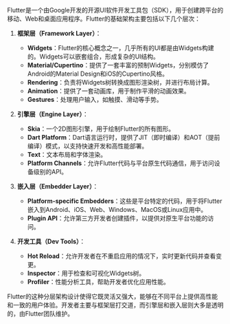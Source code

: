 Flutter是一个由Google开发的开源UI软件开发工具包（SDK），用于创建跨平台的移动、Web和桌面应用程序。Flutter的基础架构主要包括以下几个层次：

1. **框架层（Framework Layer）**：
   - **Widgets**：Flutter的核心概念之一，几乎所有的UI都是由Widgets构建的。Widgets可以嵌套组合，形成复杂的UI结构。
   - **Material/Cupertino**：提供了一套丰富的预制Widgets，分别模仿了Android的Material Design和iOS的Cupertino风格。
   - **Rendering**：负责将Widgets树转换成图形渲染树，并进行布局计算。
   - **Animation**：提供了一套动画库，用于制作平滑的动画效果。
   - **Gestures**：处理用户输入，如触摸、滑动等手势。

2. **引擎层（Engine Layer）**：
   - **Skia**：一个2D图形引擎，用于绘制Flutter的所有图形。
   - **Dart Platform**：Dart语言运行时，提供了JIT（即时编译）和AOT（提前编译）模式，以支持快速开发和高性能部署。
   - **Text**：文本布局和字体渲染。
   - **Platform Channels**：允许Flutter代码与平台原生代码通信，用于访问设备级别的API。

3. **嵌入层（Embedder Layer）**：
   - **Platform-specific Embedders**：这些是平台特定的代码，用于将Flutter嵌入到Android、iOS、Web、Windows、MacOS或Linux应用中。
   - **Plugin API**：允许第三方开发者创建插件，以提供对原生平台功能的访问。

4. **开发工具（Dev Tools）**：
   - **Hot Reload**：允许开发者在不重启应用的情况下，实时更新代码并查看变更。
   - **Inspector**：用于检查和可视化Widgets树。
   - **Profiler**：性能分析工具，帮助开发者优化应用性能。

Flutter的这种分层架构设计使得它既灵活又强大，能够在不同平台上提供高性能和一致的用户体验。开发者主要与框架层打交道，而引擎层和嵌入层则大多是透明的，由Flutter团队维护。